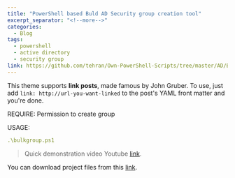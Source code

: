 ```yaml
---
title: "PowerShell based Buld AD Security group creation tool"
excerpt_separator: "<!--more-->"
categories:
  - Blog
tags:
  - powershell
  - active directory
  - security group
link: https://github.com/tehran/Own-PowerShell-Scripts/tree/master/AD/BulkGroup
---
```


This theme supports **link posts**, made famous by John Gruber. To use, just add `link: http://url-you-want-linked` to the post's YAML front matter and you're done.
<!--more-->

REQUIRE:  Permission to create group

USAGE:
```yaml
.\bulkgroup.ps1
```

> Quick demonstration video Youtube [link](https://github.com/tehran/Own-PowerShell-Scripts/tree/master/AD/BulkGroup).

You can download project files from this [link](https://github.com/tehran/Own-PowerShell-Scripts/tree/master/AD/BulkGroup).